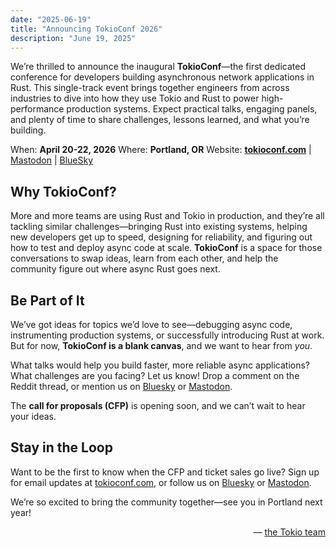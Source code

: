 ```yaml
---
date: "2025-06-19"
title: "Announcing TokioConf 2026"
description: "June 19, 2025"
---
```


We’re thrilled to announce the inaugural **TokioConf**—the first dedicated
conference for developers building asynchronous network applications in Rust.
This single-track event brings together engineers from across industries to dive
into how they use Tokio and Rust to power high-performance production systems.
Expect practical talks, engaging panels, and plenty of time to share challenges,
lessons learned, and what you’re building.

When: **April 20-22, 2026**
Where: **Portland, OR**
Website: [**tokioconf.com**](https://tokioconf.com) | [Mastodon] | [BlueSky]

## Why TokioConf?

More and more teams are using Rust and Tokio in production, and they’re all
tackling similar challenges—bringing Rust into existing systems, helping new
developers get up to speed, designing for reliability, and figuring out how to
test and deploy async code at scale. **TokioConf** is a space for those
conversations to swap ideas, learn from each other, and help the community
figure out where async Rust goes next.

## Be Part of It

We’ve got ideas for topics we’d love to see—debugging async code, instrumenting
production systems, or successfully introducing Rust at work. But for now,
**TokioConf is a blank canvas**, and we want to hear from *you*.

What talks would help you build faster, more reliable async applications? What
challenges are you facing? Let us know! Drop a comment on the Reddit thread, or
mention us on [Bluesky] or [Mastodon].

The **call for proposals (CFP)** is opening soon, and we can’t wait to hear your
ideas.

## Stay in the Loop

Want to be the first to know when the CFP and ticket sales go live? Sign up for
email updates at [tokioconf.com](https://tokioconf.com), or follow us on
[Bluesky] or [Mastodon].

We’re so excited to bring the community together—see you in Portland next year!

<div style="text-align:right">&mdash; <a href="https://github.com/tokio-rs/axum/discussions/3099">the Tokio team</a></div>

[Mastodon]: https://hachyderm.io/@tokioconf
[BlueSky]: https://bsky.app/profile/tokioconf.com
